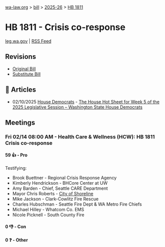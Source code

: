 [wa-law.org](/) > [bill](/bill/) > [2025-26](/bill/2025-26/) > [HB 1811](/bill/2025-26/hb/1811/)

# HB 1811 - Crisis co-response
[leg.wa.gov](https://app.leg.wa.gov/billsummary?BillNumber=1811&Year=2025&Initiative=false) | [RSS Feed](./rss.xml)

## Revisions
* [Original Bill](1/)
* [Substitute Bill](S/)

## 📰 Articles
* 02/10/2025 [House Democrats](/org/house_democrats/) - [The House Hot Sheet for Week 5 of the 2025 Legislative Session – Washington State House Democrats](https://housedemocrats.wa.gov/blog/2025/02/10/the-house-hot-sheet-for-week-5-of-the-2025-legislative-session/#:~:text=HB%201811)

## Meetings
### Fri 02/14 08:00 AM - Health Care & Wellness (HCW): HB 1811 Crisis co-response
#### 59 👍 - Pro
Testifying:
* Brook Buettner - Regional Crisis Response Agency
* Kimberly Hendrickson - BHCore Center at UW
* Amy Barden - Chief, Seattle CARE Department
* Mayor Chris Roberts - [City of Shoreline](/org/city_of_shoreline/)
* Mike Jackson - Clark-Cowlitz Fire Rescue
* Charles Hubschman - Seattle Fire Dept & WA Metro Fire Chiefs
* Michael Hilley - Whatcom Co. EMS
* Nicole Picknell - South County Fire

#### 0 👎 - Con

#### 0 ❓ - Other
